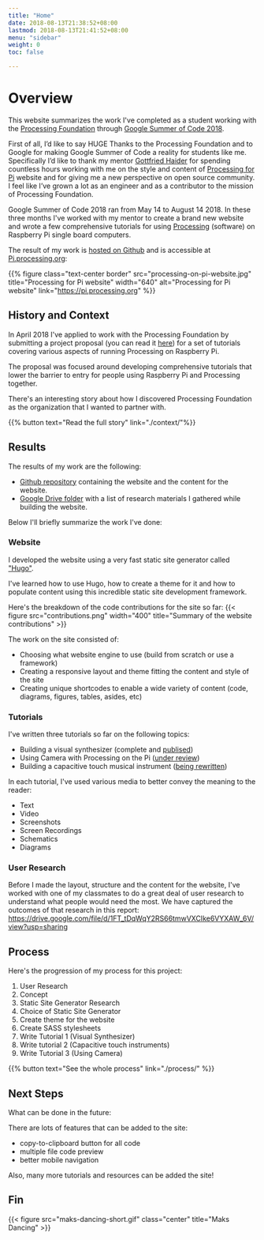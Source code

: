 ```yaml
---
title: "Home"
date: 2018-08-13T21:38:52+08:00
lastmod: 2018-08-13T21:41:52+08:00
menu: "sidebar"
weight: 0
toc: false

---
```


# Overview

This website summarizes the work I've completed as a student working with the [Processing Foundation](https://processingfoundation.org/) through [Google Summer of Code 2018](https://summerofcode.withgoogle.com/).  

First of all, I’d like to say HUGE Thanks to the Processing Foundation and to Google for making Google Summer of Code a reality for students like me. Specifically I’d like to thank my mentor [Gottfried Haider](https://twitter.com/mrgohai) for spending countless hours working with me on the style and content of [Processing for Pi](http://pi.processing.org/) website and for giving me a new perspective on open source community. I feel like I’ve grown a lot as an engineer and as a contributor to the mission of Processing Foundation.

Google Summer of Code 2018 ran from May 14 to August 14 2018. In these three months I've worked with my mentor to create a brand new website and wrote a few comprehensive tutorials for using [Processing](http://processing.org/) (software) on Raspberry Pi single board computers.

The result of my work is [hosted on Github](https://github.com/processing/processing-pi-website/commits/master?author=msurguy) and is accessible at [Pi.processing.org](http://pi.processing.org):

{{% figure class="text-center border" src="processing-on-pi-website.jpg" title="Processing for  Pi website" width="640" alt="Processing for Pi website" link="https://pi.processing.org" %}}

## History and Context

In April 2018 I've applied to work with the Processing Foundation by submitting a project proposal (you can read it [here](https://docs.google.com/document/d/1SShi0Rjh6jHl6s_BIB5TBxKEygU1Knr5GQ1pwikIji8/edit)) for a set of tutorials covering various aspects of running Processing on Raspberry Pi.

The proposal was focused around developing comprehensive tutorials that lower the barrier to entry for people using Raspberry Pi and Processing together. 

There's an interesting story about how I discovered Processing Foundation as the organization that I wanted to partner with.

{{% button text="Read the full story" link="./context/"%}}

## Results

The results of my work are the following:

- [Github repository](https://github.com/processing/processing-pi-website) containing the website and the content for the website.
- [Google Drive folder](https://drive.google.com/drive/folders/1_H9PT0fjTLHWreAVIz_dLWMqnzsWSjcT?usp=sharing) with a list of research materials I gathered while building the website.

Below I'll briefly summarize the work I've done:

### Website

I developed the website using a very fast static site generator called ["Hugo"](https://gohugo.io/). 

I've learned how to use Hugo, how to create a theme for it and how to populate content using this incredible static site development framework.

Here's the breakdown of the code contributions for the site so far: 
{{< figure src="contributions.png" width="400" title="Summary of the website contributions" >}} 

The work on the site consisted of:

- Choosing what website engine to use (build from scratch or use a framework)
- Creating a responsive layout and theme fitting the content and style of the site
- Creating unique shortcodes to enable a wide variety of content (code, diagrams, figures, tables, asides, etc)

### Tutorials

I've written three tutorials so far on the following topics:

- Building a visual synthesizer (complete and [publised](https://pi.processing.org/tutorial/visual-synth/))
- Using Camera with Processing on the Pi ([under review](https://github.com/processing/processing-pi-website/tree/tutorial-camera))
- Building a capacitive touch musical instrument ([being rewritten](https://github.com/processing/processing-pi-website/tree/tutorial-capacitive-touch-keyboard))

In each tutorial, I've used various media to better convey the meaning to the reader:

- Text
- Video
- Screenshots
- Screen Recordings
- Schematics
- Diagrams

### User Research

Before I made the layout, structure and the content for the website, I've worked with one of my  classmates to do a great deal of user research to understand what people would need the most. We have captured the outcomes of that research in this report: https://drive.google.com/file/d/1FT_tDqWqY2RS66tmwVXCIke6VYXAW_6V/view?usp=sharing 

## Process

Here's the progression of my process for this project:

1. User Research
2. Concept
3. Static Site Generator Research 
4. Choice of Static Site Generator
5. Create theme for the website
6. Create SASS stylesheets
7. Write Tutorial 1 (Visual Synthesizer)
8. Write tutorial 2 (Capacitive touch instruments)
9. Write Tutorial 3 (Using Camera)

{{% button text="See the whole process" link="./process/" %}}

## Next Steps

What can be done in the future:

There are lots of features that can be added to the site: 

- copy-to-clipboard button for all code
- multiple file code preview
- better mobile navigation

Also, many more tutorials and resources can be added the site!

## Fin

{{< figure src="maks-dancing-short.gif" class="center"  title="Maks Dancing" >}} 



